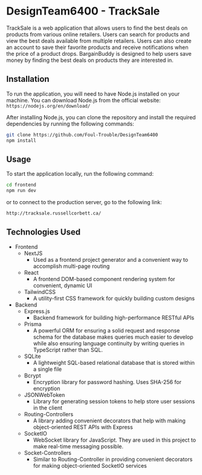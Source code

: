 # DesignTeam6400 - TrackSale

TrackSale is a web application that allows users to find the best deals on products from various online retailers. Users can search for products and view the best deals available from multiple retailers. Users can also create an account to save their favorite products and receive notifications when the price of a product drops. BargainBuddy is designed to help users save money by finding the best deals on products they are interested in.

## Installation

To run the application, you will need to have Node.js installed on your machine. You can download Node.js from the official website: ```https://nodejs.org/en/download/```

After installing Node.js, you can clone the repository and install the required dependencies by running the following commands:

```bash
git clone https://github.com/Foul-Trouble/DesignTeam6400
npm install
```

## Usage

To start the application locally, run the following command:

```bash
cd frontend
npm run dev
```

or to connect to the production server, go to the following link:

```bash
http://tracksale.russellcorbett.ca/
```

## Technologies Used

- Frontend
  - NextJS
    - Used as a frontend project generator and a convenient way to accomplish multi-page routing  
  - React
    - A frontend DOM-based component rendering system for convenient, dynamic UI
  - TailwindCSS
    - A utility-first CSS framework for quickly building custom designs
- Backend
  - Express.js
    - Backend framework for building high-performance RESTful APIs  
  - Prisma
    - A powerful ORM for ensuring a solid request and response schema for the database makes queries much easier to develop while also ensuring language continuity by writing queries in TypeScript rather than SQL.
  - SQLite
    - A lightweight SQL-based relational database that is stored within a single file
  - Bcrypt
    - Encryption library for password hashing. Uses SHA-256 for encryption
  - JSONWebToken
    - Library for generating session tokens to help store user sessions in the client
  - Routing-Controllers
    - A library adding convenient decorators that help with making object-oriented REST APIs with Express
  - SocketIO
    - WebSocket library for JavaScript. They are used in this project to make real-time messaging possible.
  - Socket-Controllers
    - Similar to Routing-Controller in providing convenient decorators for making object-oriented SocketIO services
